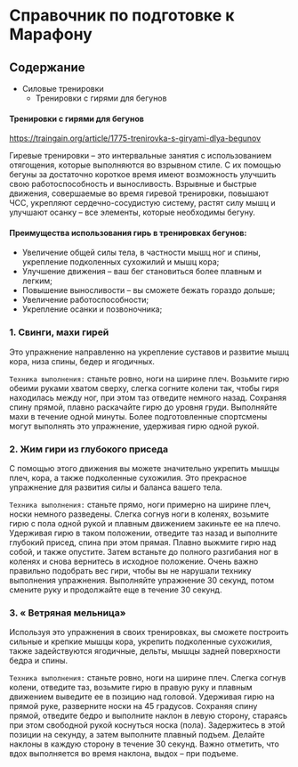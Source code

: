 # Справочник по подготовке к Марафону

## Содержание
- Силовые тренировки
  - Тренировки с гирями для бегунов




#### Тренировки с гирями для бегунов

https://traingain.org/article/1775-trenirovka-s-giryami-dlya-begunov


Гиревые тренировки – это интервальные занятия с использованием отягощения, которые выполняются во взрывном стиле. 
С их помощью бегуны за достаточно короткое время имеют возможность улучшить свою работоспособность и выносливость. 
Взрывные и быстрые движения, совершаемые во время гиревой тренировки, повышают ЧСС, укрепляют сердечно-сосудистую систему, растят силу мышц и улучшают осанку – все элементы, которые необходимы бегуну. 

#### Преимущества использования гирь в тренировках бегунов:
- Увеличение общей силы тела, в частности мышц ног и спины, укрепление подколенных сухожилий и мышц кора;
- Улучшение движения – ваш бег становиться более плавным и легким;
- Повышение выносливости – вы сможете бежать гораздо дольше;
- Увеличение работоспособности;
- Укрепление осанки и позвоночника;

### 1. Свинги, махи гирей
Это упражнение направленно на укрепление суставов и развитие мышц кора, низа спины, бедер и ягодичных.

`Техника выполнения:` станьте ровно, ноги на ширине плеч. Возьмите гирю обеими руками хватом сверху, слегка согните колени так, чтобы гиря находилась между ног, при этом таз отведите немного назад. Сохраняя спину прямой, плавно раскачайте гирю до уровня груди. Выполняйте махи в течение одной минуты. Более подготовленные спортсмены могут выполнять это упражнение, удерживая гирю одной рукой.


### 2. Жим гири из глубокого приседа

С помощью этого движения вы можете значительно укрепить мышцы плеч, кора, а также подколенные сухожилия. Это прекрасное упражнение для развития силы и баланса вашего тела. 

`Техника выполнения:` станьте прямо, ноги примерно на ширине плеч, носки немного разведены. Слегка согнув ноги в коленях, возьмите гирю с пола одной рукой и плавным движением закиньте ее на плечо. Удерживая гирю в таком положении, отведите таз назад и выполните глубокий присед, спина при этом прямая. Плавно выжмите гирю над собой, и также опустите. Затем встаньте до полного разгибания ног в коленях и снова вернитесь в исходное положение. Очень важно правильно подобрать вес гири, чтобы вы не нарушали технику выполнения упражнения. Выполняйте упражнение 30 секунд, потом смените руку и продолжайте еще в течение 30 секунд.

### 3. « Ветряная мельница»

Используя это упражнения в своих тренировках, вы сможете построить сильные и крепкие мышцы кора, укрепить подколенные сухожилия, также задействуются ягодичные, дельты, мышцы задней поверхности бедра и спины. 

`Техника выполнения:` станьте ровно, ноги на ширине плеч. Слегка согнув колени, отведите таз, возьмите гирю в правую руку и плавным движением выведите ее в позицию над головой. Удерживая гирю на прямой руке, разверните носки на 45 градусов. Сохраняя спину прямой, отведите бедро и выполните наклон в левую сторону, стараясь при этом свободной рукой коснуться носка (пола). Задержитесь в этой позиции на секунду, а затем выполните плавный подъем. Делайте наклоны в каждую сторону в течение 30 секунд. Важно отметить, что вдох выполняется во время наклона, выдох – при подъеме.


